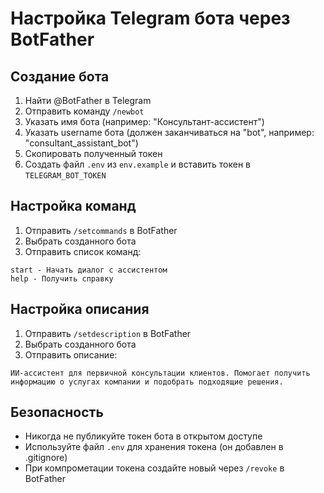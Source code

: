 # Настройка Telegram бота через BotFather

## Создание бота

1. Найти @BotFather в Telegram
2. Отправить команду `/newbot`
3. Указать имя бота (например: "Консультант-ассистент")
4. Указать username бота (должен заканчиваться на "bot", например: "consultant_assistant_bot")
5. Скопировать полученный токен
6. Создать файл `.env` из `env.example` и вставить токен в `TELEGRAM_BOT_TOKEN`

## Настройка команд

1. Отправить `/setcommands` в BotFather
2. Выбрать созданного бота
3. Отправить список команд:

```
start - Начать диалог с ассистентом
help - Получить справку
```

## Настройка описания

1. Отправить `/setdescription` в BotFather
2. Выбрать созданного бота
3. Отправить описание:

```
ИИ-ассистент для первичной консультации клиентов. Помогает получить информацию о услугах компании и подобрать подходящие решения.
```

## Безопасность

- Никогда не публикуйте токен бота в открытом доступе
- Используйте файл `.env` для хранения токена (он добавлен в .gitignore)
- При компрометации токена создайте новый через `/revoke` в BotFather